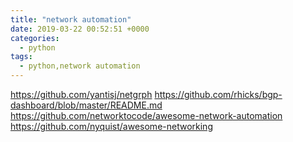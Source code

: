 ```yaml
---
title: "network automation"
date: 2019-03-22 00:52:51 +0000
categories:
  - python
tags:
  - python,network automation
---
```


https://github.com/yantisj/netgrph
https://github.com/rhicks/bgp-dashboard/blob/master/README.md
https://github.com/networktocode/awesome-network-automation
https://github.com/nyquist/awesome-networking
